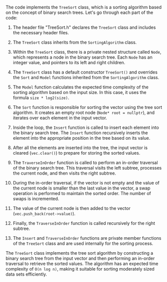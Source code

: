 The code implements the `TreeSort` class, which is a sorting algorithm based on the concept of binary search trees. Let's go through each part of the code:

1. The header file "TreeSort.h" declares the `TreeSort` class and includes the necessary header files.

2. The `TreeSort` class inherits from the `SortingAlgorithm` class.

3. Within the `TreeSort` class, there is a private nested structure called `Node`, which represents a node in the binary search tree. Each `Node` has an integer value, and pointers to its left and right children.

4. The `TreeSort` class has a default constructor `TreeSort()` and overrides the `Sort` and `Model` functions inherited from the `SortingAlgorithm` class.

5. The `Model` function calculates the expected time complexity of the sorting algorithm based on the input size. In this case, it uses the formula `size * log2(size)`.

6. The `Sort` function is responsible for sorting the vector using the tree sort algorithm. It creates an empty root node (`Node* root = nullptr`), and iterates over each element in the input vector.

7. Inside the loop, the `Insert` function is called to insert each element into the binary search tree. The `Insert` function recursively inserts the element into the appropriate position in the tree based on its value.

8. After all the elements are inserted into the tree, the input vector is cleared (`vec.clear()`) to prepare for storing the sorted values.

9. The `TraverseInOrder` function is called to perform an in-order traversal of the binary search tree. This traversal visits the left subtree, processes the current node, and then visits the right subtree.

10. During the in-order traversal, if the vector is not empty and the value of the current node is smaller than the last value in the vector, a swap operation is performed to maintain the sorted order. The number of swaps is incremented.

11. The value of the current node is then added to the vector (`vec.push_back(root->value)`).

12. Finally, the `TraverseInOrder` function is called recursively for the right subtree.

13. The `Insert` and `TraverseInOrder` functions are private member functions of the `TreeSort` class and are used internally for the sorting process.

The `TreeSort` class implements the tree sort algorithm by constructing a binary search tree from the input vector and then performing an in-order traversal to retrieve the sorted values. The algorithm has an expected time complexity of `O(n log n)`, making it suitable for sorting moderately sized data sets efficiently.
